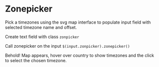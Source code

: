 # Zonepicker

Pick a timezones using the svg map interface to populate input field with selected timezone name and offset. 

Create text field with class `zonpicker`

Call zonepicker on the input `$(input.zonpicker).zonepicker()`

Behold! Map appears, hover over country to show timezones and the click to select the chosen timezone.